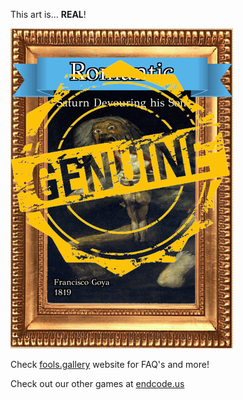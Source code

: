 This art is... 
 **REAL**! 
 
 ![alt text](Saturn_Devouring_his_Son_Real.png?raw=true "Artwork Card")  
 
 Check [fools.gallery](https://fools.gallery/) website for FAQ's and more! 
 
 Check out our other games at [endcode.us](https://endcode.us/)